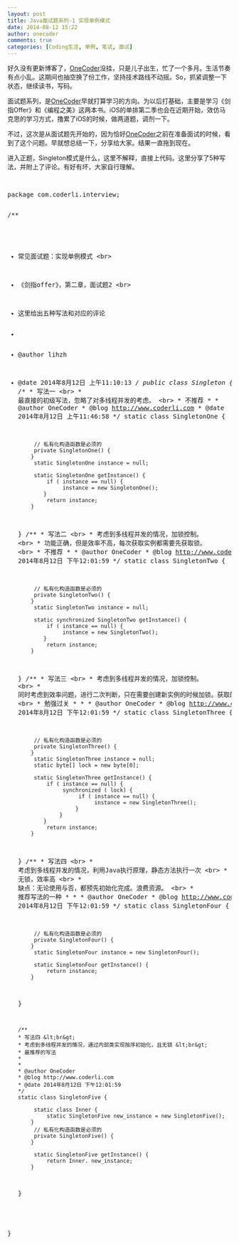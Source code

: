 ```yaml
---
layout: post
title: Java面试题系列-1 实现单例模式
date: 2014-08-12 15:22
author: onecoder
comments: true
categories: [Coding生活, 单例, 笔试, 面试]
---
```

<p>
	好久没有更新博客了，<a href="http://www.coderli.com">OneCoder</a>没挂，只是儿子出生，忙了一个多月。生活节奏有点小乱。这期间也抽空换了份工作，坚持技术路线不动摇。So，抓紧调整一下状态，继续读书，写码。</p>
<p>
	面试题系列，是<a href="http://www.coderli.com">OneCoder</a>早就打算学习的方向。为以后打基础，主要是学习《剑指Offer》和《编程之美》这两本书。iOS的单排第二季也会在近期开始，效仿马克思的学习方式，撸累了iOS的时候，做两道题，调剂一下。</p>
<p>
	不过，这次是从面试题先开始的，因为恰好<a href="http://www.coderli.com">OneCoder</a>之前在准备面试的时候，看到了这个问题。早就想总结一下，分享给大家。结果一直拖到现在。</p>
<p>
	进入正题，Singleton模式是什么，这里不解释，直接上代码。这里分享了5种写法，并附上了评论。有好有坏，大家自行理解。</p>
<br />
<pre class="brush:java;first-line:1;pad-line-numbers:true;highlight:null;collapse:false;">
package com.coderli.interview;

/**
* 常见面试题：实现单例模式 &lt;br&gt;
* 《剑指offer》，第二章，面试题2 &lt;br&gt;
* 这里给出五种写法和对应的评论
*
* @author lihzh
* @date 2014年8月12日 上午11:10:13
*/
public class Singleton {
      /**
      * 写法一 &lt;br&gt;
      * 最直接的初级写法，忽略了对多线程并发的考虑。 &lt;br&gt;
      * 不推荐
      *
      * @author OneCoder
      * @blog http://www.coderli.com
      * @date 2014年8月12日 上午11:46:58
      */
      static class SingletonOne {

           // 私有化构造函数是必须的
           private SingletonOne() {
          }
           static SingletonOne instance = null;

           static SingletonOne getInstance() {
               if ( instance == null) {
                    instance = new SingletonOne();
              }
               return instance;
          }
     }
      /**
      * 写法二 &lt;br&gt;
      * 考虑到多线程并发的情况，加锁控制。 &lt;br&gt;
      * 功能正确，但是效率不高，每次获取实例都需要先获取锁。 &lt;br&gt;
      * 不推荐
      *
      * @author OneCoder
      * @blog http://www.coderli.com
      * @date 2014年8月12日 下午12:01:59
      */
      static class SingletonTwo {

           // 私有化构造函数是必须的
           private SingletonTwo() {
          }
           static SingletonTwo instance = null;

           static synchronized SingletonTwo getInstance() {
               if ( instance == null) {
                    instance = new SingletonTwo();
              }
               return instance;
          }
     }
      /**
      * 写法三 &lt;br&gt;
      * 考虑到多线程并发的情况，加锁控制。 &lt;br&gt;
      * 同时考虑到效率问题，进行二次判断，只在需要创建新实例的时候加锁。获取的时候无锁 &lt;br&gt;
      * 勉强过关
      *
      *
      * @author OneCoder
      * @blog http://www.coderli.com
      * @date 2014年8月12日 下午12:01:59
      */
      static class SingletonThree {

           // 私有化构造函数是必须的
           private SingletonThree() {
          }
           static SingletonThree instance = null;
           static byte[] lock = new byte[0];

           static SingletonThree getInstance() {
               if ( instance == null) {
                    synchronized ( lock) {
                         if ( instance == null) {
                              instance = new SingletonThree();
                        }
                   }
              }
               return instance;
          }
     }
      /**
      * 写法四 &lt;br&gt;
      * 考虑到多线程并发的情况，利用Java执行原理，静态方法执行一次 &lt;br&gt;
      * 无锁，效率高 &lt;br&gt;
      * 缺点：无论使用与否，都预先初始化完成。浪费资源。 &lt;br&gt;
      * 推荐写法的一种
      *
      *
      * @author OneCoder
      * @blog http://www.coderli.com
      * @date 2014年8月12日 下午12:01:59
      */
      static class SingletonFour {

           // 私有化构造函数是必须的
           private SingletonFour() {
          }
           static SingletonFour instance = new SingletonFour();

           static SingletonFour getInstance() {
               return instance;
          }
     }
    
      /**
      * 写法四 &lt;br&gt;
      * 考虑到多线程并发的情况，通过内部类实现按序初始化，且无锁 &lt;br&gt;
      * 最推荐的写法
      *
      *
      * @author OneCoder
      * @blog http://www.coderli.com
      * @date 2014年8月12日 下午12:01:59
      */
      static class SingletonFive {
         
           static class Inner {
               static SingletonFive new_instance = new SingletonFive();
          }
           // 私有化构造函数是必须的
           private SingletonFive() {
          }

           static SingletonFive getInstance() {
               return Inner. new_instance;
          }
     }

}

</pre>
<p>
	&nbsp;</p>

